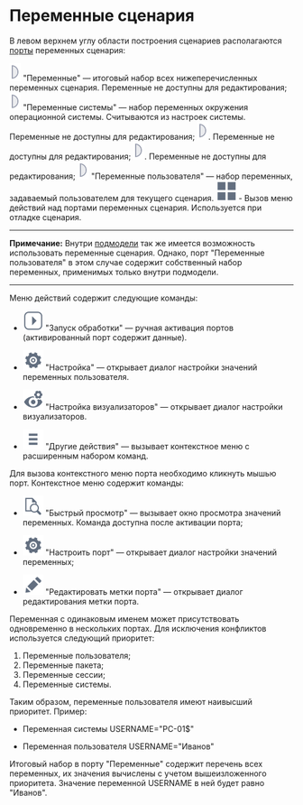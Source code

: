 # Переменные сценария

В левом верхнем углу области построения сценариев располагаются [порты](../ports/README.md) переменных сценария:

![](../../media/app/icons/ports/output_variable_inactive.svg) "Переменные" — итоговый набор всех нижеперечисленных переменных сценария. Переменные не доступны для редактирования;
![](../../media/app/icons/ports/output_variable_inactive.svg) "Переменные системы" — набор переменных окружения операционной системы. Считываются из настроек системы. Переменные не доступны для редактирования;
![](../../media/app/icons/ports/output_variable_inactive.svg). Переменные не доступны для редактирования;
![](../../media/app/icons/ports/output_variable_inactive.svg). Переменные не доступны для редактирования;
![](../../media/app/icons/ports/output_variable_inactive.svg) "Переменные пользователя" — набор переменных, задаваемый пользователем для текущего сценария.
![](../../media/app/glossary/scenario_variables-01.svg) - Вызов меню действий над портами переменных сценария. Используется при отладке сценария.

--------

**Примечание:** Внутри [подмодели](../../processors/control/submodel.md) так же имеется возможность использовать переменные сценария. Однако, порт "Переменные пользователя" в этом случае содержит собственный набор переменных, применимых только внутри подмодели.

--------

Меню действий содержит следующие команды:

* ![](../../media/app/icons/toolbar_18/toolbar_18_150.svg) "Запуск обработки" — ручная активация портов (активированный порт содержит данные).

* ![](../../media/app/icons/toolbar_18/toolbar_18_1.svg) "Настройка" — открывает диалог настройки значений переменных пользователя.

* ![](../../media/app/icons/toolbar_18/toolbar_18_152.svg) "Настройка визуализаторов" — открывает диалог настройки визуализаторов.

* ![](../../media/app/icons/toolbar_18/toolbar_18_172-02.svg) "Другие действия" — вызывает контекстное меню с расширенным набором команд.

Для вызова контекстного меню порта необходимо кликнуть мышью порт. Контекстное меню содержит команды:

* ![](../../media/app/icons/toolbar_18/toolbar_18_6.svg) "Быстрый просмотр" — вызывает окно просмотра значений переменных. Команда доступна после активации порта;

* ![](../../media/app/icons/toolbar_18/toolbar_18_1.svg) "Настроить порт" — открывает диалог настройки значений переменных;

* ![](../../media/beginning/scenario/toolbar_18-05.svg) "Редактировать метки порта" — открывает диалог редактирования метки порта.

Переменная с одинаковым именем может присутствовать одновременно в нескольких портах. Для исключения конфликтов используется следующий приоритет:

1. Переменные пользователя;
2. Переменные пакета;
3. Переменные сессии;
4. Переменные системы.

Таким образом, переменные пользователя имеют наивысший приоритет. Пример:

* Переменная системы USERNAME="PC-01$"

* Переменная пользователя USERNAME="Иванов"

Итоговый набор в порту "Переменные" содержит перечень всех переменных, их значения вычислены с учетом вышеизложенного приоритета. Значение переменной USERNAME в ней будет равно "Иванов".
